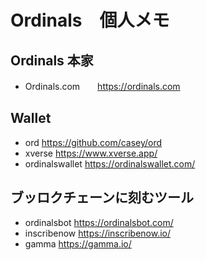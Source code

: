 # Ordinals　個人メモ　

## Ordinals 本家
- Ordinals.com　　https://ordinals.com

## Wallet
- ord https://github.com/casey/ord
- xverse https://www.xverse.app/
- ordinalswallet https://ordinalswallet.com/

## ブッロクチェーンに刻むツール
- ordinalsbot https://ordinalsbot.com/
- inscribenow https://inscribenow.io/
- gamma https://gamma.io/

